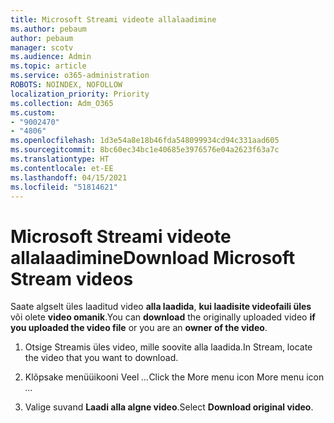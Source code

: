 ```yaml
---
title: Microsoft Streami videote allalaadimine
ms.author: pebaum
author: pebaum
manager: scotv
ms.audience: Admin
ms.topic: article
ms.service: o365-administration
ROBOTS: NOINDEX, NOFOLLOW
localization_priority: Priority
ms.collection: Adm_O365
ms.custom:
- "9002470"
- "4806"
ms.openlocfilehash: 1d3e54a8e18b46fda548099934cd94c331aad605
ms.sourcegitcommit: 8bc60ec34bc1e40685e3976576e04a2623f63a7c
ms.translationtype: HT
ms.contentlocale: et-EE
ms.lasthandoff: 04/15/2021
ms.locfileid: "51814621"
---
```

# <a name="download-microsoft-stream-videos"></a><span data-ttu-id="0d7e0-102">Microsoft Streami videote allalaadimine</span><span class="sxs-lookup"><span data-stu-id="0d7e0-102">Download Microsoft Stream videos</span></span>

<span data-ttu-id="0d7e0-103">Saate algselt üles laaditud video **alla laadida**, **kui laadisite videofaili üles** või olete **video omanik**.</span><span class="sxs-lookup"><span data-stu-id="0d7e0-103">You can **download** the originally uploaded video **if you uploaded the video file** or you are an **owner of the video**.</span></span>

1. <span data-ttu-id="0d7e0-104">Otsige Streamis üles video, mille soovite alla laadida.</span><span class="sxs-lookup"><span data-stu-id="0d7e0-104">In Stream, locate the video that you want to download.</span></span>

2. <span data-ttu-id="0d7e0-105">Klõpsake menüüikooni Veel *...*</span><span class="sxs-lookup"><span data-stu-id="0d7e0-105">Click the More menu icon More menu icon *...*</span></span>

3. <span data-ttu-id="0d7e0-106">Valige suvand **Laadi alla algne video**.</span><span class="sxs-lookup"><span data-stu-id="0d7e0-106">Select **Download original video**.</span></span>
